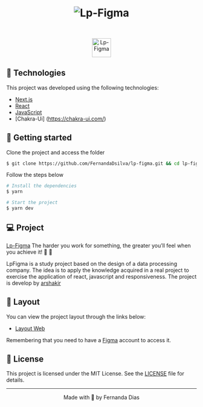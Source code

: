 <h1 align="center">
    <img alt="Lp-Figma" title="Lp-Figna" src="project.svg" />
</h1>

<br>

<p align="center">
  <img alt="Lp-Figma" src="project.svg" width="50px">
</p>

## 🧪 Technologies

This project was developed using the following technologies:

- [Next.js](https://nextjs.org/)
- [React](https://reactjs.org)
- [JavaScript](https://developer.mozilla.org/pt-BR/docs/Web/JavaScript)
- [Chakra-Ui] (https://chakra-ui.com/)

## 🚀 Getting started

Clone the project and access the folder

```bash
$ git clone https://github.com/FernandaDsilva/lp-figma.git && cd lp-figma
```

Follow the steps below

```bash
# Install the dependencies
$ yarn

# Start the project
$ yarn dev
```

## 💻 Project

[Lp-Figma](https://lp-figma.vercel.app/) The harder you work for something, the greater you’ll feel when you achieve it! 💙 🧡

LpFigma is a study project based on the design of a data processing company. The idea is to apply the knowledge acquired in a real project to exercise the application of react, javascript and responsiveness. The project is develop by [arshakir](https://dribbble.com/arshakir)

## 🔖 Layout

You can view the project layout through the links below:

- [Layout Web](<https://www.figma.com/file/CPOPmgqlaYIGAnI6cVezrT/Landing-Page-Concept-For-Data-Processing-Company-(Copy)>)

Remembering that you need to have a [Figma](http://figma.com/) account to access it.

## 📝 License

This project is licensed under the MIT License. See the [LICENSE](LICENSE.md) file for details.

---

<p align="center">Made with 🖤  by Fernanda Dias</p>
